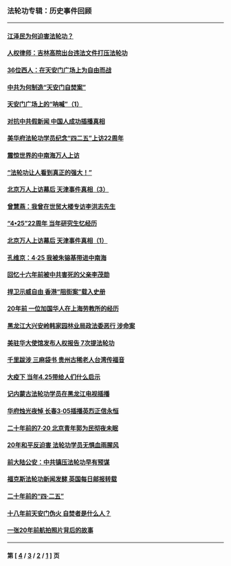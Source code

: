 ### 法轮功专辑：历史事件回顾
---
#### [江泽民为何迫害法轮功？](../../pages/nf5793/n13876324.md?04190430) 
#### [人权律师：吉林高院出台违法文件打压法轮功](../../pages/nf5793/n13825665.md?04190430) 
#### [36位西人：在天安门广场上为自由而战](../../pages/nf5793/n13390029.md?04190430) 
#### [中共为何制造“天安门自焚案”](../../pages/nf5793/n13183270.md?04190430) 
#### [天安门广场上的“呐喊”（1）](../../pages/nf5793/n13105277.md?04190430) 
#### [对抗中共假新闻 中国人成功插播真相](../../pages/nf5793/n12910618.md?04190430) 
#### [美华府法轮功学员纪念“四二五”上访22周年](../../pages/nf5793/n12904445.md?04190430) 
#### [震惊世界的中南海万人上访](../../pages/nf5793/n12903976.md?04190430) 
#### [“法轮功让人看到真正的强大！”](../../pages/nf5793/n12903195.md?04190430) 
#### [北京万人上访幕后 天津事件真相（3）](../../pages/nf5793/n12902807.md?04190430) 
#### [曾慧燕：我曾在世贸大楼专访李洪志先生](../../pages/nf5793/n12898729.md?04190430) 
#### [“4•25”22周年 当年研究生忆经历](../../pages/nf5793/n12894152.md?04190430) 
#### [北京万人上访幕后 天津事件真相（1）](../../pages/nf5793/n12885174.md?04190430) 
#### [孔维京：4·25 我被朱镕基带进中南海](../../pages/nf5793/n12864987.md?04190430) 
#### [回忆十六年前被中共害死的父亲李茂勋](../../pages/nf5793/n12880270.md?04190430) 
#### [捍卫示威自由 香港“阻街案”载入史册](../../pages/nf5793/n12811245.md?04190430) 
#### [20年前 一位加国华人在上海劳教所的经历](../../pages/nf5793/n12707932.md?04190430) 
#### [黑龙江大兴安岭韩家园林业局政法委恶行 涉命案](../../pages/nf5793/n12622815.md?04190430) 
#### [美驻华大使馆发布人权报告 7次提法轮功](../../pages/nf5793/n12520541.md?04190430) 
#### [千里跋涉 三麻袋书 贵州古稀老人台湾传福音](../../pages/nf5793/n12198750.md?04190430) 
#### [大疫下 当年4.25带给人们什么启示](../../pages/nf5793/n12058565.md?04190430) 
#### [记内蒙古法轮功学员在黑龙江电视插播](../../pages/nf5793/n11699194.md?04190430) 
#### [华府烛光夜悼 长春3·05插播英烈正信永恒](../../pages/nf5793/n11397432.md?04190430) 
#### [二十年前的7·20 北京青年郭为民彻夜未眠](../../pages/nf5793/n11354195.md?04190430) 
#### [20年和平反迫害 法轮功学员无惧血雨腥风](../../pages/nf5793/n11348279.md?04190430) 
#### [前大陆公安：中共镇压法轮功早有预谋](../../pages/nf5793/n11352168.md?04190430) 
#### [福克斯法轮功新闻发酵  英国每日邮报转载](../../pages/nf5793/n11285952.md?04190430) 
#### [二十年前的“四·二五”](../../pages/nf5793/n11207639.md?04190430) 
#### [十八年前天安门伪火 自焚者是什么人？](../../pages/nf5793/n10996556.md?04190430) 
#### [一张20年前航拍照片背后的故事](../../pages/nf5793/n10693797.md?04190430) 

---
#### 第 [ [4](./4.md?04190430) / [3](./3.md?04190430) / [2](./2.md?04190430) / [1](./1.md?04190430) ] 页
